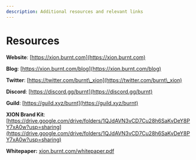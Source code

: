 ```yaml
---
description: Additional resources and relevant links
---
```


# Resources

**Website**: [https://xion.burnt.com](https://xion.burnt.com)

**Blog**: [https://xion.burnt.com/blog](https://xion.burnt.com/blog)

**Twitter**: [https://twitter.com/burnt\_xion](https://twitter.com/burnt\_xion)

**Discord**: [https://discord.gg/burnt](https://discord.gg/burnt)

**Guild**: [https://guild.xyz/burnt](https://guild.xyz/burnt)

**XION Brand Kit**: [https://drive.google.com/drive/folders/1QJdAVN3vCD7Cu28h6SaKvDeY8PY7xA0w?usp=sharing](https://drive.google.com/drive/folders/1QJdAVN3vCD7Cu28h6SaKvDeY8PY7xA0w?usp=sharing)

**Whitepaper:** [xion.burnt.com/whitepaper.pdf](https://xion.burnt.com/whitepaper.pdf)
